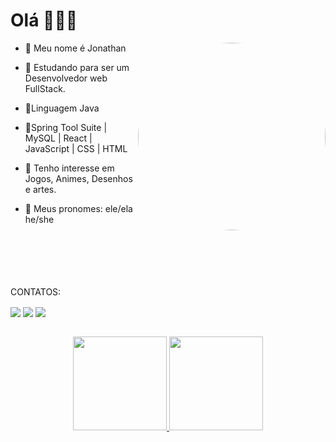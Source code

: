 #  Olá  🦇🦇🦇

- 🔸 Meu nome é Jonathan  <img align="right" height="300" style="border-radius:150px;" src="https://i.ibb.co/4MH2F6Y/Meu-Avatar-GIF.gif">

- 🔹 Estudando para ser um Desenvolvedor web FullStack.

- 🔸Linguagem Java 

- 🔹Spring Tool Suite | MySQL | React | JavaScript | CSS | HTML
 
- 🔸 Tenho interesse em Jogos, Animes, Desenhos e artes.
 
- 🔹 Meus pronomes: ele/ela he/she



<br>
<br>
<br>
<br>
<br>
<div align="left"> 
 CONTATOS:
 
  <a  href="https://instagram.com/artp0c" target="_blank"><img align="center" img src="https://img.shields.io/badge/-Instagram-%23E4405F?style=for-the-badge&logo=instagram&logoColor=white" target="_blank"></a>
 	  <a href = "mailto:jonathasouza1@gmail.com"><img align="center" img src="https://img.shields.io/badge/-Gmail-%23333?style=for-the-badge&logo=gmail&logoColor=white" target="_blank"></a>
  <a href="https://www.linkedin.com/in/jonatha-brasil-b88a6120b/" target="_blank"><img align="center" img src="https://img.shields.io/badge/-LinkedIn-%230077B5?style=for-the-badge&logo=linkedin&logoColor=white" target="_blank"></a> 
 
</div>
<br>

<div align="center">
  <a href="https://github.com/JonathanBrasil">
  <img height="150em" src="https://github-readme-stats.vercel.app/api?username=jonathanbrasil&show_icons=true&theme=dracula&include_all_commits=true&count_private=true"/>
  <img height="150em" src="https://github-readme-stats.vercel.app/api/top-langs/?username=jonathanbrasil&layout=compact&langs_count=7&theme=dracula"/>
</div>
